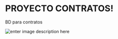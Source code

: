 # PROYECTO CONTRATOS!


BD para contratos

![enter image description here](https://i.ibb.co/yN0sb9S/diagrama-DB.png)
